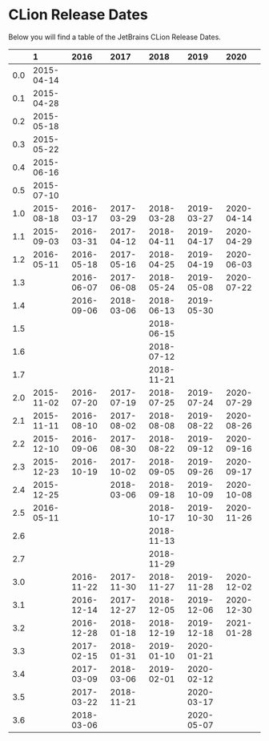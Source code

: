 # CLion Release Dates
Below you will find a table of the JetBrains CLion Release Dates.

|     | 1          | 2016       | 2017       | 2018       | 2019       | 2020       |
|----:|:-----------|:-----------|:-----------|:-----------|:-----------|:-----------|
| 0.0 | 2015-04-14 |            |            |            |            |            |
| 0.1 | 2015-04-28 |            |            |            |            |            |
| 0.2 | 2015-05-18 |            |            |            |            |            |
| 0.3 | 2015-05-22 |            |            |            |            |            |
| 0.4 | 2015-06-16 |            |            |            |            |            |
| 0.5 | 2015-07-10 |            |            |            |            |            |
| 1.0 | 2015-08-18 | 2016-03-17 | 2017-03-29 | 2018-03-28 | 2019-03-27 | 2020-04-14 |
| 1.1 | 2015-09-03 | 2016-03-31 | 2017-04-12 | 2018-04-11 | 2019-04-17 | 2020-04-29 |
| 1.2 | 2016-05-11 | 2016-05-18 | 2017-05-16 | 2018-04-25 | 2019-04-19 | 2020-06-03 |
| 1.3 |            | 2016-06-07 | 2017-06-08 | 2018-05-24 | 2019-05-08 | 2020-07-22 |
| 1.4 |            | 2016-09-06 | 2018-03-06 | 2018-06-13 | 2019-05-30 |            |
| 1.5 |            |            |            | 2018-06-15 |            |            |
| 1.6 |            |            |            | 2018-07-12 |            |            |
| 1.7 |            |            |            | 2018-11-21 |            |            |
| 2.0 | 2015-11-02 | 2016-07-20 | 2017-07-19 | 2018-07-25 | 2019-07-24 | 2020-07-29 |
| 2.1 | 2015-11-11 | 2016-08-10 | 2017-08-02 | 2018-08-08 | 2019-08-22 | 2020-08-26 |
| 2.2 | 2015-12-10 | 2016-09-06 | 2017-08-30 | 2018-08-22 | 2019-09-12 | 2020-09-16 |
| 2.3 | 2015-12-23 | 2016-10-19 | 2017-10-02 | 2018-09-05 | 2019-09-26 | 2020-09-17 |
| 2.4 | 2015-12-25 |            | 2018-03-06 | 2018-09-18 | 2019-10-09 | 2020-10-08 |
| 2.5 | 2016-05-11 |            |            | 2018-10-17 | 2019-10-30 | 2020-11-26 |
| 2.6 |            |            |            | 2018-11-13 |            |            |
| 2.7 |            |            |            | 2018-11-29 |            |            |
| 3.0 |            | 2016-11-22 | 2017-11-30 | 2018-11-27 | 2019-11-28 | 2020-12-02 |
| 3.1 |            | 2016-12-14 | 2017-12-27 | 2018-12-05 | 2019-12-06 | 2020-12-30 |
| 3.2 |            | 2016-12-28 | 2018-01-18 | 2018-12-19 | 2019-12-18 | 2021-01-28 |
| 3.3 |            | 2017-02-15 | 2018-01-31 | 2019-01-10 | 2020-01-21 |            |
| 3.4 |            | 2017-03-09 | 2018-03-06 | 2019-02-01 | 2020-02-12 |            |
| 3.5 |            | 2017-03-22 | 2018-11-21 |            | 2020-03-17 |            |
| 3.6 |            | 2018-03-06 |            |            | 2020-05-07 |            |